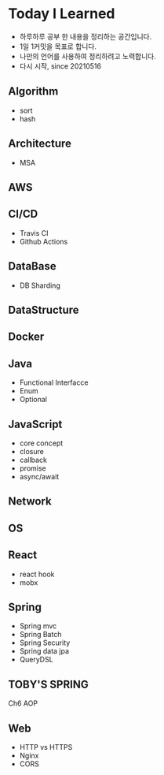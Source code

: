 # Today I Learned

- 하루하루 공부 한 내용을 정리하는 공간입니다.
- 1일 1커밋을 목표로 합니다.
- 나만의 언어를 사용하여 정리하려고 노력합니다.
- 다시 시작, since 20210516

## Algorithm
- sort
- hash
## Architecture
- MSA
## AWS
## CI/CD
- Travis CI
- Github Actions
## DataBase
- DB Sharding
## DataStructure
## Docker
## Java
- Functional Interfacce
- Enum
- Optional
## JavaScript
- core concept
- closure
- callback
- promise
- async/await
## Network
## OS
## React
- react hook
- mobx
## Spring
- Spring mvc
- Spring Batch
- Spring Security
- Spring data jpa
- QueryDSL
## TOBY'S SPRING
Ch6 AOP
## Web
- HTTP vs HTTPS
- Nginx
- CORS
